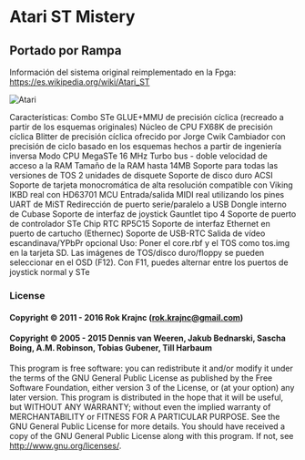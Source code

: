 # Atari ST Mistery

## Portado por Rampa

Información del sistema original reimplementado en la Fpga: https://es.wikipedia.org/wiki/Atari_ST

![Atari](https://user-images.githubusercontent.com/31018768/162156419-0a1dc094-4499-4ea6-8c02-f3e92547cefb.jpg)

Características:
Combo STe GLUE+MMU de precisión cíclica (recreado a partir de los esquemas originales)
Núcleo de CPU FX68K de precisión cíclica
Blitter de precisión cíclica ofrecido por Jorge Cwik
Cambiador con precisión de ciclo basado en los esquemas hechos a partir de ingeniería inversa
Modo CPU MegaSTe 16 MHz
Turbo bus - doble velocidad de acceso a la RAM
Tamaño de la RAM hasta 14MB
Soporte para todas las versiones de TOS
2 unidades de disquete
Soporte de disco duro ACSI
Soporte de tarjeta monocromática de alta resolución compatible con Viking
IKBD real con HD63701 MCU
Entrada/salida MIDI real utilizando los pines UART de MiST
Redirección de puerto serie/paralelo a USB
Dongle interno de Cubase
Soporte de interfaz de joystick Gauntlet tipo 4
Soporte de puerto de controlador STe
Chip RTC RP5C15
Soporte de interfaz Ethernet en puerto de cartucho (Ethernec)
Soporte de USB-RTC
Salida de vídeo escandinava/YPbPr opcional
Uso:
Poner el core.rbf y el TOS como tos.img en la tarjeta SD. Las imágenes de TOS/disco duro/floppy se pueden seleccionar en el OSD (F12). Con F11, puedes alternar entre los puertos de joystick normal y STe


### License

#### Copyright © 2011 - 2016 Rok Krajnc (rok.krajnc@gmail.com)

#### Copyright © 2005 - 2015 Dennis van Weeren, Jakub Bednarski, Sascha Boing, A.M. Robinson, Tobias Gubener, Till Harbaum

This program is free software: you can redistribute it and/or modify it under the terms of the GNU General Public License as published by the Free Software Foundation, either version 3 of the License, or (at your option) any later version.
This program is distributed in the hope that it will be useful, but WITHOUT ANY WARRANTY; without even the implied warranty of MERCHANTABILITY or FITNESS FOR A PARTICULAR PURPOSE. See the GNU General Public License for more details.
You should have received a copy of the GNU General Public License along with this program. If not, see http://www.gnu.org/licenses/.
